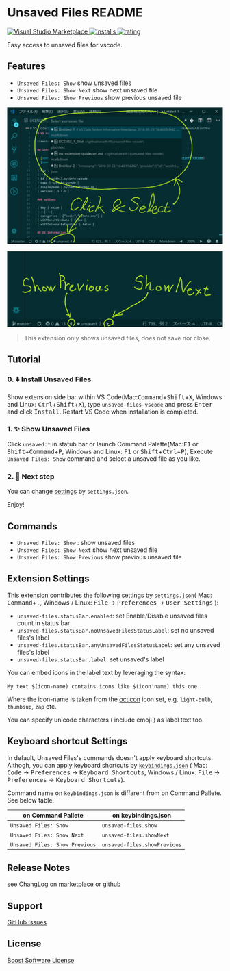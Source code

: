 # Unsaved Files README

[![Visual Studio Marketplace](https://vsmarketplacebadge.apphb.com/version/wraith13.unsaved-files-vscode.svg) ![installs](https://vsmarketplacebadge.apphb.com/installs/wraith13.unsaved-files-vscode.svg) ![rating](https://vsmarketplacebadge.apphb.com/rating/wraith13.unsaved-files-vscode.svg)](https://marketplace.visualstudio.com/items?itemName=wraith13.unsaved-files-vscode)

Easy access to unsaved files for vscode.

## Features

* `Unsaved Files: Show` show unsaved files
* `Unsaved Files: Show Next` show next unsaved file
* `Unsaved Files: Show Previous` show previous unsaved file

![screen shot: Show](./images/screenshot.png)

![screen shot: Show Next/Previous](./images/screenshot2.png)

> This extension only shows unsaved files, does not save nor close.

## Tutorial

### 0. ⬇️ Install Unsaved Files

Show extension side bar within VS Code(Mac:<kbd>Command</kbd>+<kbd>Shift</kbd>+<kbd>X</kbd>, Windows and Linux: <kbd>Ctrl</kbd>+<kbd>Shift</kbd>+<kbd>X</kbd>), type `unsaved-files-vscode` and press <kbd>Enter</kbd> and click <kbd>Install</kbd>. Restart VS Code when installation is completed.

### 1. ✨️ Show Unsaved Files

Click `unsaved:*` in statub bar or launch Command Palette(Mac:<kbd>F1</kbd> or <kbd>Shift</kbd>+<kbd>Command</kbd>+<kbd>P</kbd>, Windows and Linux: <kbd>F1</kbd> or <kbd>Shift</kbd>+<kbd>Ctrl</kbd>+<kbd>P</kbd>), Execute `Unsaved Files: Show` command and select a unsaved file as you like.

### 2. 🔧 Next step

You can change [settings](#extension-settings) by `settings.json`.

Enjoy!

## Commands

* `Unsaved Files: Show` : show unsaved files
* `Unsaved Files: Show Next` show next unsaved file
* `Unsaved Files: Show Previous` show previous unsaved file

## Extension Settings

This extension contributes the following settings by [`settings.json`](https://code.visualstudio.com/docs/customization/userandworkspace#_creating-user-and-workspace-settings)( Mac: <kbd>Command</kbd>+<kbd>,</kbd>, Windows / Linux: <kbd>File</kbd> -> <kbd>Preferences</kbd> -> <kbd>User Settings</kbd> ):

* `unsaved-files.statusBar.enabled`: set Enable/Disable unsaved files count in status bar
* `unsaved-files.statusBar.noUnsavedFilesStatusLabel`: set no unsaved files's label
* `unsaved-files.statusBar.anyUnsavedFilesStatusLabel`: set any unsaved files's label
* `unsaved-files.statusBar.label`: set unsaved's label

You can embed icons in the label text by leveraging the syntax:

`My text $(icon-name) contains icons like $(icon'name) this one.`

Where the icon-name is taken from the [octicon](https://octicons.github.com) icon set, e.g. `light-bulb`, `thumbsup`, `zap` etc.

You can specify unicode characters ( include emoji ) as label text too.

## Keyboard shortcut Settings

In default, Unsaved Files's commands doesn't apply keyboard shortcuts. Althogh,
you can apply keyboard shortcuts by [`keybindings.json`](https://code.visualstudio.com/docs/customization/keybindings#_customizing-shortcuts)
( Mac: <kbd>Code</kbd> -> <kbd>Preferences</kbd> -> <kbd>Keyboard Shortcuts</kbd>, Windows / Linux: <kbd>File</kbd> -> <kbd>Preferences</kbd> -> <kbd>Keyboard Shortcuts</kbd>).

Command name on `keybindings.json` is diffarent from on Command Pallete. See below table.

|on Command Pallete|on keybindings.json|
|-|-|
|`Unsaved Files: Show`|`unsaved-files.show`|
|`Unsaved Files: Show Next`|`unsaved-files.showNext`|
|`Unsaved Files: Show Previous`|`unsaved-files.showPrevious`|

## Release Notes

see ChangLog on [marketplace](https://marketplace.visualstudio.com/items/wraith13.unsaved-files-vscode/changelog) or [github](https://github.com/wraith13/unsaved-files-vscode/blob/master/CHANGELOG.md)

## Support

[GitHub Issues](https://github.com/wraith13/unsaved-files-vscode/issues)

## License

[Boost Software License](https://github.com/wraith13/unsaved-files-vscode/blob/master/LICENSE_1_0.txt)

